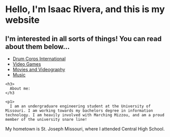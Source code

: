 <!DOCTYPE html>
<html>
  <title> My website :)</title>
  <head>
    <h1>
      Hello, I'm Isaac Rivera, and this is my website
    </h1>
  </head>
  
  <body>
    <h2>
      I'm interested in all sorts of things! You can read about them below...
    </h2>
    <ul>
      <li><a href="Drum_Corps.md">Drum Corps International</a></li>
      <li><a href="Video_Games.md">Video Games</a></li>
      <li><a href="Movies.md">Movies and Videography</a></li>
      <li><a href="Music.md">Music</a></li>
    </ul>

    <h3>
      About me:
    </h3
    
    <p1>
      I am an undergraduare engineering student at the University of Missouri. I am working towards my bachelors degree in information technology. I am heavily involved with Marching Mizzou, and am a proud member of the university snare line!
     
My hometown is St. Joseph Missouri, where I attended Central High School. 
    
    

